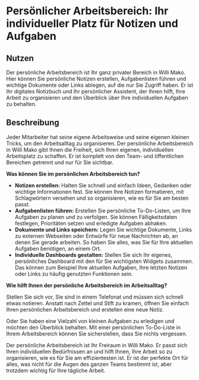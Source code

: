 
# Persönlicher Arbeitsbereich: Ihr individueller Platz für Notizen und Aufgaben

## Nutzen

Der persönliche Arbeitsbereich ist Ihr ganz privater Bereich in Willi Mako. Hier können Sie persönliche Notizen erstellen, Aufgabenlisten führen und wichtige Dokumente oder Links ablegen, auf die nur Sie Zugriff haben. Er ist Ihr digitales Notizbuch und Ihr persönlicher Assistent, der Ihnen hilft, Ihre Arbeit zu organisieren und den Überblick über Ihre individuellen Aufgaben zu behalten.

## Beschreibung

Jeder Mitarbeiter hat seine eigene Arbeitsweise und seine eigenen kleinen Tricks, um den Arbeitsalltag zu organisieren. Der persönliche Arbeitsbereich in Willi Mako gibt Ihnen die Freiheit, sich Ihren eigenen, individuellen Arbeitsplatz zu schaffen. Er ist komplett von den Team- und öffentlichen Bereichen getrennt und nur für Sie sichtbar.

**Was können Sie im persönlichen Arbeitsbereich tun?**

*   **Notizen erstellen:** Halten Sie schnell und einfach Ideen, Gedanken oder wichtige Informationen fest. Sie können Ihre Notizen formatieren, mit Schlagwörtern versehen und so organisieren, wie es für Sie am besten passt.
*   **Aufgabenlisten führen:** Erstellen Sie persönliche To-Do-Listen, um Ihre Aufgaben zu planen und zu verfolgen. Sie können Fälligkeitsdaten festlegen, Prioritäten setzen und erledigte Aufgaben abhaken.
*   **Dokumente und Links speichern:** Legen Sie wichtige Dokumente, Links zu externen Webseiten oder Entwürfe für neue Nachrichten ab, an denen Sie gerade arbeiten. So haben Sie alles, was Sie für Ihre aktuellen Aufgaben benötigen, an einem Ort.
*   **Individuelle Dashboards gestalten:** Stellen Sie sich Ihr eigenes, persönliches Dashboard mit den für Sie wichtigsten Widgets zusammen. Das können zum Beispiel Ihre aktuellen Aufgaben, Ihre letzten Notizen oder Links zu häufig genutzten Funktionen sein.

**Wie hilft Ihnen der persönliche Arbeitsbereich im Arbeitsalltag?**

Stellen Sie sich vor, Sie sind in einem Telefonat und müssen sich schnell etwas notieren. Anstatt nach Zettel und Stift zu kramen, öffnen Sie einfach Ihren persönlichen Arbeitsbereich und erstellen eine neue Notiz.

Oder Sie haben eine Vielzahl von kleinen Aufgaben zu erledigen und möchten den Überblick behalten. Mit einer persönlichen To-Do-Liste in Ihrem Arbeitsbereich können Sie sicherstellen, dass Sie nichts vergessen.

Der persönliche Arbeitsbereich ist Ihr Freiraum in Willi Mako. Er passt sich Ihren individuellen Bedürfnissen an und hilft Ihnen, Ihre Arbeit so zu organisieren, wie es für Sie am effizientesten ist. Er ist der perfekte Ort für alles, was nicht für die Augen des ganzen Teams bestimmt ist, aber trotzdem wichtig für Ihre tägliche Arbeit.
